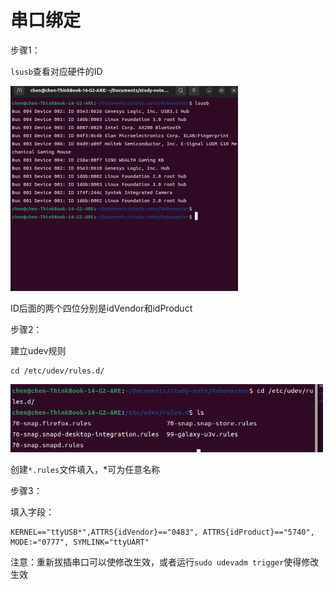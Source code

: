 # 串口绑定

步骤1：

`lsusb`查看对应硬件的ID

<img src="assets/image-20230728165218704.png" alt="image-20230728165218704" style="zoom: 50%;" />

ID后面的两个四位分别是idVendor和idProduct



步骤2：

建立udev规则

```shell
cd /etc/udev/rules.d/

```

<img src="assets/image-20230728170040557.png" alt="image-20230728170040557" style="zoom: 67%;" />

创建`*.rules`文件填入，*可为任意名称



步骤3：

填入字段：

```shell
KERNEL=="ttyUSB*",ATTRS{idVendor}=="0483", ATTRS{idProduct}=="5740", MODE:="0777", SYMLINK="ttyUART"
```



注意：重新拔插串口可以使修改生效，或者运行`sudo udevadm trigger`使得修改生效

